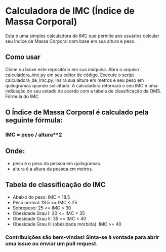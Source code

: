 # Calculadora de IMC (Índice de Massa Corporal)
Esta é uma simples calculadora de IMC que permite aos usuários calcular seu Índice de Massa Corporal com base em sua altura e peso.

## Como usar
Clone ou baixe este repositório em sua máquina.
Abra o arquivo calculadora_imc.py em seu editor de código.
Execute o script calculadora_de_imc.py.
Insira sua altura em metros e seu peso em quilogramas quando solicitado.
A calculadora retornará o seu IMC e uma indicação do seu estado de acordo com a tabela de classificação da OMS.
Fórmula do IMC

## O Índice de Massa Corporal é calculado pela seguinte fórmula:

### IMC = peso / altura**2

## Onde:
- peso é o peso da pessoa em quilogramas.
- altura é a altura da pessoa em metros.

## Tabela de classificação do IMC
- Abaixo do peso: IMC < 18.5
- Peso normal: 18.5 <= IMC < 25
- Sobrepeso: 25 <= IMC < 30
- Obesidade Grau I: 30 <= IMC < 35
- Obesidade Grau II: 35 <= IMC < 40
- Obesidade Grau III (obesidade mórbida): IMC >= 40


### Contribuições são bem-vindas! Sinta-se à vontade para abrir uma issue ou enviar um pull request.
